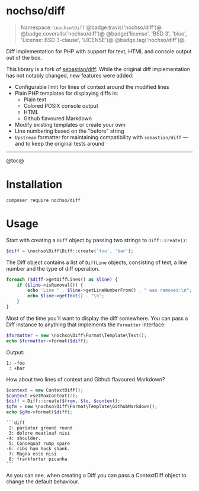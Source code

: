 ---
---
# nochso/diff

> Namespace: `\nochso\Diff` @badge.travis('nochso/diff')@ @badge.coveralls('nochso/diff')@ @badge('license', 'BSD 3', 'blue', 'License: BSD 3-clause', 'LICENSE')@ @badge.tag('nochso/diff')@

Diff implementation for PHP with support for text, HTML and console output out of the box.

This library is a fork of [sebastian/diff](https://github.com/sebastianbergmann/diff): While the original diff
implementation has not notably changed, new features were added:

- Configurable limit for lines of context around the modified lines
- Plain PHP templates for displaying diffs in:
  - Plain text
  - Colored POSIX console output
  - HTML
  - Github flavoured Markdown
- Modify existing templates or create your own
- Line numbering based on the "before" string
- `Upstream` formatter for maintaining compatibility with `sebastian/diff` &mdash; and to keep the original tests around

* * * *

@toc@

# Installation

```
composer require nochso/diff
```

# Usage

Start with creating a `Diff` object by passing two strings to `Diff::create()`:

```php
$diff = \nochso\Diff\Diff::create('foo', 'bar');
```

The Diff object contains a list of `DiffLine` objects, consisting of text, a
line number and the type of diff operation.

```php
foreach ($diff->getDiffLines() as $line) {
    if ($line->isRemoval()) {
        echo 'Line ' . $line->getLineNumberFrom() . " was removed:\n";
        echo $line->getText() . "\n";
    }
}
```

Most of the time you'll want to display the diff somewhere. You can pass a Diff
instance to anything that implements the `Formatter` interface:

```php
$formatter = new \nochso\Diff\Format\Template\Text();
echo $formatter->format($diff);
```

Output:
```
1: -foo
 : +bar
```

How about two lines of context and Github flavoured Markdown?
```php
$context = new ContextDiff();
$context->setMaxContext(2);
$diff = Diff::create($from, $to, $context);
$gfm = new \nochso\Diff\Format\Template\GithubMarkdown();
echo $gfm->format($diff);
```

    ```diff
     2: pariatur ground round
     3: dolore meatloaf nisi
    -4: shoulder.
     5: Consequat rump spare
    -6: ribs ham hock shank.
     7: Magna esse nisi
     8: frankfurter picanha
    ```

As you can see, when creating a Diff you can pass a ContextDiff object to change the default behaviour.

